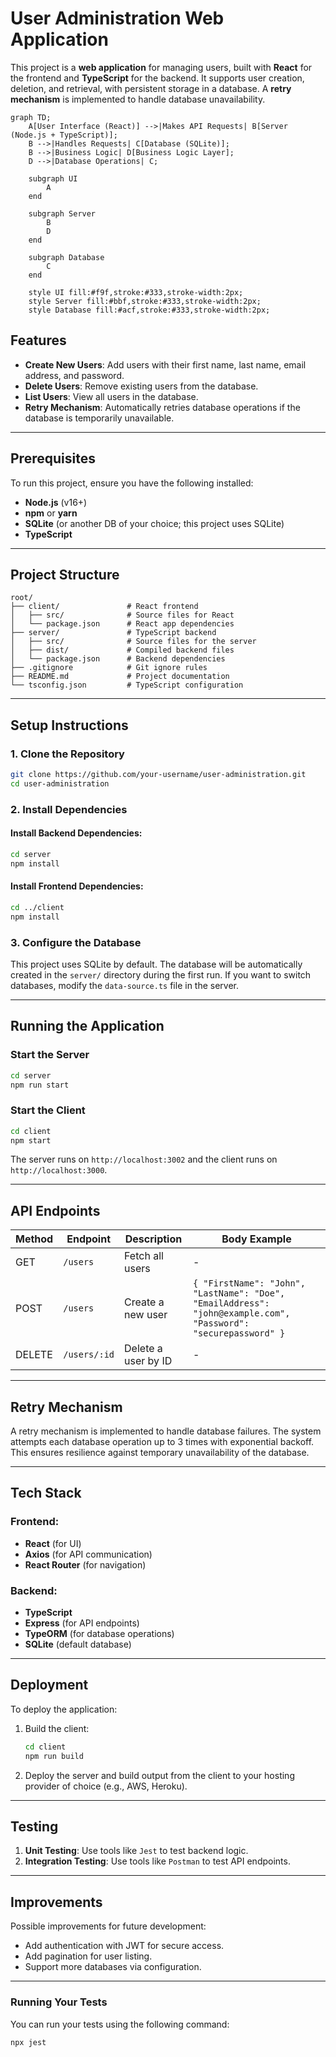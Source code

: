 
# User Administration Web Application

This project is a **web application** for managing users, built with **React** for the frontend and **TypeScript** for the backend. It supports user creation, deletion, and retrieval, with persistent storage in a database. A **retry mechanism** is implemented to handle database unavailability.

```mermaid
graph TD;
    A[User Interface (React)] -->|Makes API Requests| B[Server (Node.js + TypeScript)];
    B -->|Handles Requests| C[Database (SQLite)];
    B -->|Business Logic| D[Business Logic Layer];
    D -->|Database Operations| C;

    subgraph UI
        A
    end

    subgraph Server
        B
        D
    end

    subgraph Database
        C
    end

    style UI fill:#f9f,stroke:#333,stroke-width:2px;
    style Server fill:#bbf,stroke:#333,stroke-width:2px;
    style Database fill:#acf,stroke:#333,stroke-width:2px;
```

## Features

- **Create New Users**: Add users with their first name, last name, email address, and password.
- **Delete Users**: Remove existing users from the database.
- **List Users**: View all users in the database.
- **Retry Mechanism**: Automatically retries database operations if the database is temporarily unavailable.

---

## Prerequisites

To run this project, ensure you have the following installed:

- **Node.js** (v16+)
- **npm** or **yarn**
- **SQLite** (or another DB of your choice; this project uses SQLite)
- **TypeScript**

---

## Project Structure

```
root/
├── client/               # React frontend
│   ├── src/              # Source files for React
│   └── package.json      # React app dependencies
├── server/               # TypeScript backend
│   ├── src/              # Source files for the server
│   ├── dist/             # Compiled backend files
│   └── package.json      # Backend dependencies
├── .gitignore            # Git ignore rules
├── README.md             # Project documentation
└── tsconfig.json         # TypeScript configuration
```

---

## Setup Instructions

### 1. Clone the Repository

```bash
git clone https://github.com/your-username/user-administration.git
cd user-administration
```

### 2. Install Dependencies

#### Install Backend Dependencies:
```bash
cd server
npm install
```

#### Install Frontend Dependencies:
```bash
cd ../client
npm install
```

### 3. Configure the Database

This project uses SQLite by default. The database will be automatically created in the `server/` directory during the first run. If you want to switch databases, modify the `data-source.ts` file in the server.

---

## Running the Application

### Start the Server

```bash
cd server
npm run start
```

### Start the Client

```bash
cd client
npm start
```

The server runs on `http://localhost:3002` and the client runs on `http://localhost:3000`.

---

## API Endpoints

| Method | Endpoint        | Description               | Body Example |
|--------|-----------------|---------------------------|--------------|
| GET    | `/users`        | Fetch all users           | -            |
| POST   | `/users`        | Create a new user         | `{ "FirstName": "John", "LastName": "Doe", "EmailAddress": "john@example.com", "Password": "securepassword" }` |
| DELETE | `/users/:id`    | Delete a user by ID       | -            |

---

## Retry Mechanism

A retry mechanism is implemented to handle database failures. The system attempts each database operation up to 3 times with exponential backoff. This ensures resilience against temporary unavailability of the database.

---

## Tech Stack

### Frontend:
- **React** (for UI)
- **Axios** (for API communication)
- **React Router** (for navigation)

### Backend:
- **TypeScript**
- **Express** (for API endpoints)
- **TypeORM** (for database operations)
- **SQLite** (default database)

---

## Deployment

To deploy the application:
1. Build the client:
   ```bash
   cd client
   npm run build
   ```
2. Deploy the server and build output from the client to your hosting provider of choice (e.g., AWS, Heroku).

---

## Testing

1. **Unit Testing**: Use tools like `Jest` to test backend logic.
2. **Integration Testing**: Use tools like `Postman` to test API endpoints.

---

## Improvements

Possible improvements for future development:
- Add authentication with JWT for secure access.
- Add pagination for user listing.
- Support more databases via configuration.

---

### Running Your Tests
You can run your tests using the following command:

```bash
npx jest
```
